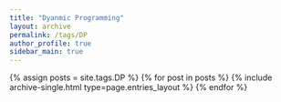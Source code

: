 ```yaml
---
title: "Dyanmic Programming"
layout: archive
permalink: /tags/DP
author_profile: true
sidebar_main: true
---
```


{% assign posts = site.tags.DP %}
{% for post in posts %} {% include archive-single.html type=page.entries_layout %} {% endfor %}